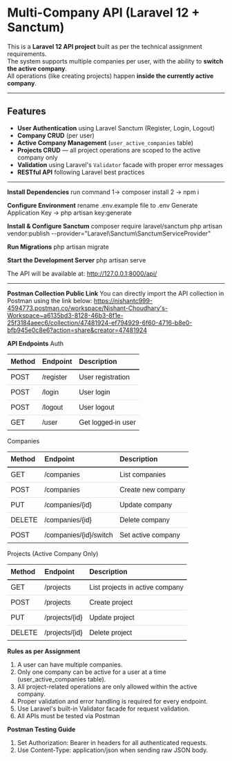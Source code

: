 # Multi-Company API (Laravel 12 + Sanctum)

This is a **Laravel 12 API project** built as per the technical assignment requirements.  
The system supports multiple companies per user, with the ability to **switch the active company**.  
All operations (like creating projects) happen **inside the currently active company**.

---

## Features
- **User Authentication** using Laravel Sanctum (Register, Login, Logout)
- **Company CRUD** (per user)
- **Active Company Management** (`user_active_companies` table)
- **Projects CRUD** — all project operations are scoped to the active company only
- **Validation** using Laravel's `Validator` facade with proper error messages
- **RESTful API** following Laravel best practices

---

**Install Dependencies**
run command 1-> composer install
2 -> npm i

**Configure Environment**
rename .env.example file  to .env
Generate Application Key -> php artisan key:generate

**Install & Configure Sanctum**
composer require laravel/sanctum
php artisan vendor:publish --provider="Laravel\Sanctum\SanctumServiceProvider"

**Run Migrations**
php artisan migrate

**Start the Development Server**
php artisan serve

The API will be available at:
http://127.0.0.1:8000/api/

--------------------------------------------------------------------------
**Postman Collection Public Link**
You can directly import the API collection in Postman using the link below:
https://nishantc999-4594773.postman.co/workspace/Nishant-Choudhary's-Workspace~a6135bd3-8128-46b3-8f1e-25f3184aeec6/collection/47481924-ef794929-6f60-4716-b8e0-bfb945e0c8e6?action=share&creator=47481924


**API Endpoints** 
Auth
<!-- API Endpoints Table -->
<table style="width:100%; border-collapse:collapse; font-family: Arial, sans-serif;">
  <thead>
    <tr>
      <th style="text-align:left; padding:8px; border-bottom:2px solid #333;">Method</th>
      <th style="text-align:left; padding:8px; border-bottom:2px solid #333;">Endpoint</th>
      <th style="text-align:left; padding:8px; border-bottom:2px solid #333;">Description</th>
    </tr>
  </thead>
  <tbody>
    <tr>
      <td style="padding:8px; border-bottom:1px solid #ddd;">POST</td>
      <td style="padding:8px; border-bottom:1px solid #ddd;">/register</td>
      <td style="padding:8px; border-bottom:1px solid #ddd;">User registration</td>
    </tr>
    <tr>
      <td style="padding:8px; border-bottom:1px solid #ddd;">POST</td>
      <td style="padding:8px; border-bottom:1px solid #ddd;">/login</td>
      <td style="padding:8px; border-bottom:1px solid #ddd;">User login</td>
    </tr>
    <tr>
      <td style="padding:8px; border-bottom:1px solid #ddd;">POST</td>
      <td style="padding:8px; border-bottom:1px solid #ddd;">/logout</td>
      <td style="padding:8px; border-bottom:1px solid #ddd;">User logout</td>
    </tr>
    <tr>
      <td style="padding:8px;">GET</td>
      <td style="padding:8px;">/user</td>
      <td style="padding:8px;">Get logged-in user</td>
    </tr>
  </tbody>
</table>




Companies
<!-- Companies API Endpoints Table -->
<table style="width:100%; border-collapse:collapse; font-family: Arial, sans-serif;">
  <thead>
    <tr>
      <th style="text-align:left; padding:8px; border-bottom:2px solid #333;">Method</th>
      <th style="text-align:left; padding:8px; border-bottom:2px solid #333;">Endpoint</th>
      <th style="text-align:left; padding:8px; border-bottom:2px solid #333;">Description</th>
    </tr>
  </thead>
  <tbody>
    <tr>
      <td style="padding:8px; border-bottom:1px solid #ddd;">GET</td>
      <td style="padding:8px; border-bottom:1px solid #ddd;">/companies</td>
      <td style="padding:8px; border-bottom:1px solid #ddd;">List companies</td>
    </tr>
    <tr>
      <td style="padding:8px; border-bottom:1px solid #ddd;">POST</td>
      <td style="padding:8px; border-bottom:1px solid #ddd;">/companies</td>
      <td style="padding:8px; border-bottom:1px solid #ddd;">Create new company</td>
    </tr>
    <tr>
      <td style="padding:8px; border-bottom:1px solid #ddd;">PUT</td>
      <td style="padding:8px; border-bottom:1px solid #ddd;">/companies/{id}</td>
      <td style="padding:8px; border-bottom:1px solid #ddd;">Update company</td>
    </tr>
    <tr>
      <td style="padding:8px; border-bottom:1px solid #ddd;">DELETE</td>
      <td style="padding:8px; border-bottom:1px solid #ddd;">/companies/{id}</td>
      <td style="padding:8px; border-bottom:1px solid #ddd;">Delete company</td>
    </tr>
    <tr>
      <td style="padding:8px;">POST</td>
      <td style="padding:8px;">/companies/{id}/switch</td>
      <td style="padding:8px;">Set active company</td>
    </tr>
  </tbody>
</table>



Projects (Active Company Only)
<!-- Projects API Endpoints Table -->
<table style="width:100%; border-collapse:collapse; font-family: Arial, sans-serif;">
  <thead>
    <tr>
      <th style="text-align:left; padding:8px; border-bottom:2px solid #333;">Method</th>
      <th style="text-align:left; padding:8px; border-bottom:2px solid #333;">Endpoint</th>
      <th style="text-align:left; padding:8px; border-bottom:2px solid #333;">Description</th>
    </tr>
  </thead>
  <tbody>
    <tr>
      <td style="padding:8px; border-bottom:1px solid #ddd;">GET</td>
      <td style="padding:8px; border-bottom:1px solid #ddd;">/projects</td>
      <td style="padding:8px; border-bottom:1px solid #ddd;">List projects in active company</td>
    </tr>
    <tr>
      <td style="padding:8px; border-bottom:1px solid #ddd;">POST</td>
      <td style="padding:8px; border-bottom:1px solid #ddd;">/projects</td>
      <td style="padding:8px; border-bottom:1px solid #ddd;">Create project</td>
    </tr>
    <tr>
      <td style="padding:8px; border-bottom:1px solid #ddd;">PUT</td>
      <td style="padding:8px; border-bottom:1px solid #ddd;">/projects/{id}</td>
      <td style="padding:8px; border-bottom:1px solid #ddd;">Update project</td>
    </tr>
    <tr>
      <td style="padding:8px;">DELETE</td>
      <td style="padding:8px;">/projects/{id}</td>
      <td style="padding:8px;">Delete project</td>
    </tr>
  </tbody>
</table>



**Rules as per Assignment**
1. A user can have multiple companies.
2. Only one company can be active for a user at a time (user_active_companies table).
3. All project-related operations are only allowed within the active company.
4. Proper validation and error handling is required for every endpoint.
5. Use Laravel's built-in Validator facade for request validation.
6. All APIs must be tested via Postman


**Postman Testing Guide**
1. Set Authorization: Bearer <token> in headers for all authenticated requests.
2. Use Content-Type: application/json when sending raw JSON body.

